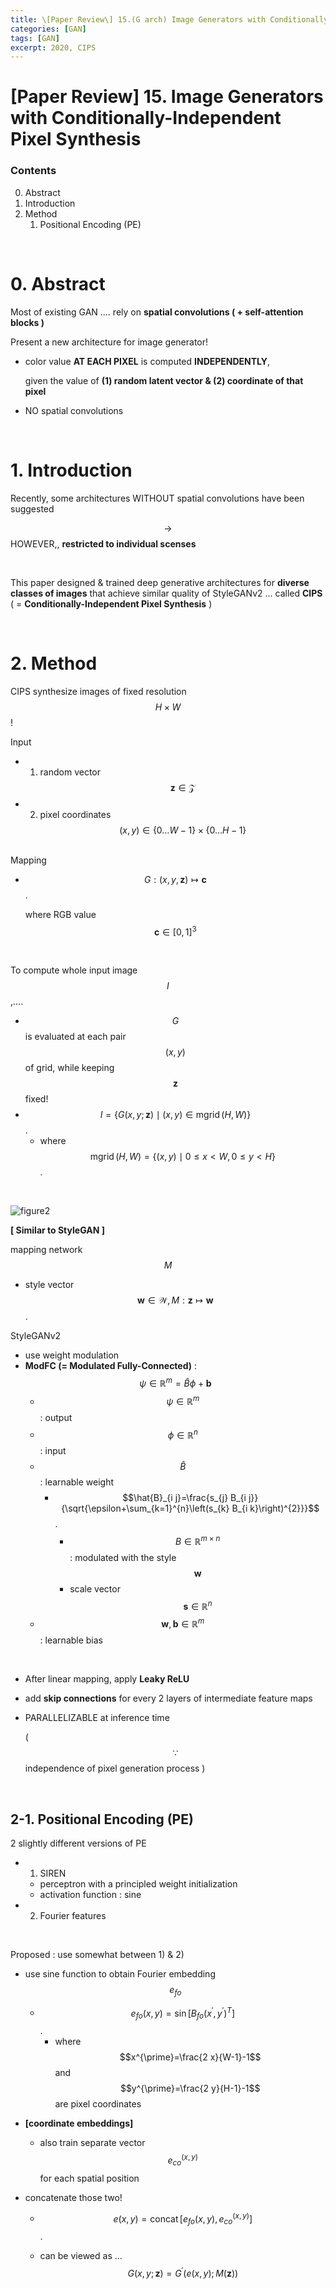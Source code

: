 ```yaml
---
title: \[Paper Review\] 15.(G arch) Image Generators with Conditionally-Independent Pixel Synthesis
categories: [GAN]
tags: [GAN]
excerpt: 2020, CIPS
---
```


<script src="https://cdn.mathjax.org/mathjax/latest/MathJax.js?config=TeX-AMS-MML_HTMLorMML" type="text/javascript"></script>

# \[Paper Review\] 15. Image Generators with Conditionally-Independent Pixel Synthesis

### Contents

0. Abstract
1. Introduction
2. Method
   1. Positional Encoding (PE)

<br>

# 0. Abstract

Most of existing GAN .... rely on **spatial convolutions ( + self-attention blocks )**

Present a new architecture for image generator!

- color value **AT EACH PIXEL** is computed **INDEPENDENTLY**,

  given the value of **(1) random latent vector & (2) coordinate of that pixel**

- NO spatial convolutions

<br>

# 1. Introduction

Recently, some architectures WITHOUT spatial convolutions have been suggested

$$\rightarrow$$ HOWEVER,, **restricted to individual scenses**

<br>

This paper designed & trained deep generative architectures for **diverse classes of images** that achieve similar quality of StyleGANv2 ... called **CIPS** ( = **Conditionally-Independent Pixel Synthesis** )

<br>

# 2. Method

CIPS synthesize images of fixed resolution $$H \times W$$!
<br>

Input

- 1) random vector $$\mathbf{z} \in \mathcal{Z}$$ 
- 2) pixel coordinates $$(x, y) \in \{0 \ldots W-1\} \times\{0 \ldots H-1\}$$

<br>
Mapping

- $$G:(x, y, \mathbf{z}) \mapsto \mathbf{c}$$.

  where RGB value $$\mathbf{c} \in[0,1]^{3}$$

<br>

To compute whole input image $$I$$,....

- $$G$$ is evaluated at each pair $$(x,y)$$ of grid, while keeping $$\mathbf{z}$$ fixed!
- $$I=\{G(x, y ; \mathbf{z}) \mid(x, y) \in \operatorname{mgrid}(H, W)\}$$.
  - where $$\operatorname{mgrid}(H, W)=\{(x, y) \mid 0 \leq x<W, 0 \leq y<H\}$$.

<br>

![figure2](/assets/img/gan/img41.png)
<br>

**[ Similar to StyleGAN ]**

mapping network $$M$$ 

- style vector $$\mathbf{w} \in \mathcal{W}, M: \mathbf{z} \mapsto \mathbf{w}$$.

StyleGANv2

- use weight modulation 
- **ModFC (= Modulated Fully-Connected)** : $$\psi \in \mathbb{R}^{m}=\hat{B} \phi+\mathbf{b}$$
  - $$\psi \in \mathbb{R}^{m}$$ : output
  - $$\phi \in \mathbb{R}^{n}$$ : input
  - $$\hat{B}$$ : learnable weight
    - $$\hat{B}_{i j}=\frac{s_{j} B_{i j}}{\sqrt{\epsilon+\sum_{k=1}^{n}\left(s_{k} B_{i k}\right)^{2}}}$$.
      - $$B \in \mathbb{R}^{m \times n}$$ : modulated with the style $$\mathbf{w}$$
      - scale vector $$\mathbf{s} \in \mathbb{R}^{n}$$ 
  - $$\mathbf{w}, \mathbf{b} \in \mathbb{R}^{m}$$ : learnable bias

<br>

- After linear mapping, apply **Leaky ReLU**

- add **skip connections** for every 2 layers of intermediate feature maps

- PARALLELIZABLE at inference time

  ( $$\because$$ independence of pixel generation process )

<br>

## 2-1. Positional Encoding (PE)

2 slightly different versions of PE

- 1) SIREN
  - perceptron with a principled weight initialization
  - activation function : sine 
- 2) Fourier features

<br>

Proposed : use somewhat between 1) & 2)

- use sine function to obtain Fourier embedding $$e_{f o}$$

  - $$e_{f o}(x, y)=\sin \left[B_{f o}\left(x^{\prime}, y^{\prime}\right)^{T}\right]$$.
    - where $$x^{\prime}=\frac{2 x}{W-1}-1$$ and $$y^{\prime}=\frac{2 y}{H-1}-1$$ are pixel coordinates

- **[coordinate embeddings]** 

  - also train separate vector $$e_{c o}^{(x, y)}$$ for each spatial position

- concatenate those two!

  - $$e(x, y)=\operatorname{concat}\left[e_{f o}(x, y), e_{c o}^{(x, y)}\right]$$.

  - can be viewed as ... $$G(x, y ; \mathbf{z})=G^{\prime}(e(x, y) ; M(\mathbf{z}))$$